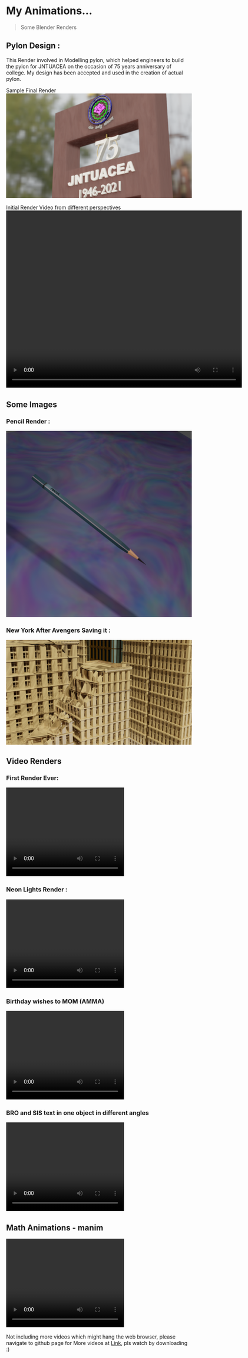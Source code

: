 # My Animations...

> Some Blender Renders


## Pylon Design :

This Render involved in Modelling pylon, which helped engineers to build the pylon for JNTUACEA on the occasion of 75 years anniversary of college. My design has been accepted and used in the creation of actual pylon.

Sample Final Render
![Pylon Design](Blender_Renders/NewFinal021.png)

Initial Render Video from different perspectives
<video src="Blender_Renders\Maha-Legion-Blender-0001-0720.mp4" width="640" height="480" controls></video>

## Some Images 

### Pencil Render :

![pencil](Blender_Renders/pencil.png)

### New York After Avengers Saving it :

![New York After Avengers Saving it](Blender_Renders/buildings_in_Newyork.png)

## Video Renders 

### First Render Ever:

<video src="Blender_Renders\FirstRender.mp4" width="320" height="240" controls></video>

### Neon Lights Render :

<video src="Blender_Renders\Neon_Maha_4K.mp4" width="320" height="240" controls></video>

### Birthday wishes to MOM (AMMA)

<video src="Blender_Renders\HBD_Amma_0001-0250.mp4" width="320" height="240" controls></video>

### BRO and SIS text in one object in different angles 

<video src="Blender_Renders\BRO_SIS_0001-0191.mp4" width="320" height="240" controls></video>


## Math Animations - manim

<video src="MAnim\Maha_Latex_Manim_Render.mp4" width="320" height="240" controls></video>

Not including more videos which might hang the web browser, please navigate to github page for More videos at [Link](https://github.com/Mahanth-Maha/Mahanth-Maha/tree/gh-pages/Blender_Renders), pls watch by downloading :) 